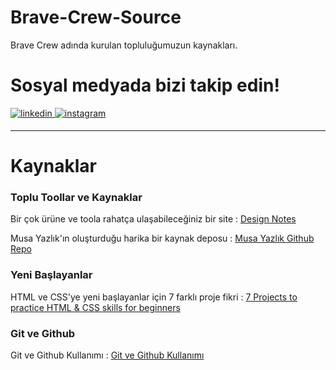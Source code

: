 # Brave-Crew-Source
Brave Crew adında kurulan topluluğumuzun kaynakları.

<h1> Sosyal medyada bizi takip edin! </h1>
 <a href="https://www.linkedin.com/groups/9238811/" target="_blank">
<img src=https://img.shields.io/badge/linkedin-%231E77B5.svg?&style=for-the-badge&logo=linkedin&logoColor=white alt=linkedin style="margin-bottom: 5px;" />
</a>

<a href="https://www.instagram.com/brave.crew0/" target="_blank">
<img src=https://img.shields.io/badge/instagram-%23000000.svg?&style=for-the-badge&logo=instagram&logo Color=white alt=instagram style="margin-bottom: 5px;" />
</a>  

<hr>

<h1> Kaynaklar </h1>


<h3> Toplu Toollar ve Kaynaklar </h3>
Bir çok ürüne ve toola rahatça ulaşabileceğiniz bir site :  <a href="https://www.designnotes.co">Design Notes</a> 


Musa Yazlık'ın oluşturduğu harika bir kaynak deposu :  <a href="https://github.com/musayazlik/tasarimcilar-ve-yazilimcilar-icin-kaynak-arsivim">Musa Yazlık Github Repo</a>

<h3> Yeni Başlayanlar</h3>

HTML ve CSS'ye yeni başlayanlar için 7 farklı proje fikri :  <a href="https://medium.com/@avicndugu/projects-to-practice-html-css-skills-for-beginners-8b9ed67a7dd1">7 Projects to practice HTML & CSS skills for beginners</a> 

<h3> Git ve Github </h3>

Git ve Github Kullanımı :  <a href="https://ayselaydin.medium.com/visual-studio-code-ile-github-kullanımı-383b6ebd3c8d ">Git ve Github Kullanımı</a> 

